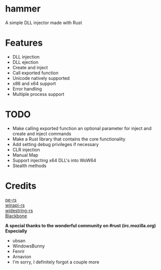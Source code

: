 # hammer
A simple DLL injector made with Rust

# Features
* DLL injection
* DLL ejection
* Create and inject
* Call exported function
* Unicode natively supported
* x86 and x64 support
* Error handling
* Multiple process support

# TODO
* Make calling exported function an optional parameter for inject and create and inject commands
* Make a Rust library that contains the core functionality
* Add setting debug privileges if necessary
* CLR injection
* Manual Map
* Support injecting x64 DLL's into WoW64
* Stealth methods

# Credits
[pe-rs](https://github.com/jethrogb/pe-rs)<br/>
[winapi-rs](https://github.com/retep998/winapi-rs)<br/>
[widestring-rs](https://github.com/starkat99/widestring-rs)<br/>
[Blackbone](https://github.com/DarthTon/Blackbone)<br/>

__A special thanks to the wonderful community on #rust (irc.mozilla.org)__
__Especially__
* ubsan
* WindowsBunny
* Fenrir
* Arnavion
* I'm sorry, I definitely forgot a couple more
